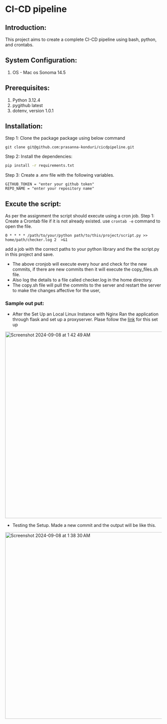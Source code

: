 # CI-CD pipeline
## Introduction:
This project aims to create a complete CI-CD pipeline using bash, python, and crontabs.
## System Configuration:
1. OS - Mac os Sonoma 14.5 

## Prerequisites:
1. Python 3.12.4
2. pygithub latest
3. dotenv, version 1.0.1

## Installation:
Step 1: Clone the package package using below command
```
git clone git@github.com:prasanna-konduri/cicdpipeline.git
```

Step 2: Install the dependencies: 
  ```bash 
  pip install -r requirements.txt 
  ```
Step 3: Create a .env file with the following variables.
  ```
  GITHUB_TOKEN = "enter your github token"
  REPO_NAME = "enter your repository name"
```

## Excute the script:
As per the assignment the script should execute using a cron job.
Step 1:
Create a Crontab file if it is not already existed. use ``crontab -e`` command to open the file.
```
0 * * * * /path/to/your/python path/to/this/project/script.py >> home/path/checker.log 2  >&1
```

 add a job with the correct paths to your python library and the the script.py in this project and save.
- The above cronjob will execute every hour and check for the new commits, if there are new commits then it will execute the copy_files.sh file.
- Also log the details to a file called checker.log in the home directory.
- The copy.sh file will pull the commits to the server and restart the server to make the changes affective for the user, 

  

### Sample out put:
- After the Set Up an Local Linux Instance with Nginx Ran the application through flask and set up a proxyserver. Plase follow the [link](https://github.com/prasanna-konduri/Project_Deployment_localhost) for this set up

<img width="600" alt="Screenshot 2024-09-08 at 1 42 49 AM" src="https://github.com/user-attachments/assets/ea94a48d-e43a-4e91-94b2-b386597113de">

- Testing the Setup. Made a new commit and the output will be like this.
  
<img width="600" alt="Screenshot 2024-09-08 at 1 38 30 AM" src="https://github.com/user-attachments/assets/097c8d1d-4b36-450c-b2cd-fa39e4017601">
